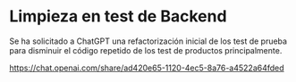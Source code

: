 # Limpieza en test de Backend

Se ha solicitado a ChatGPT una refactorización inicial de los test de prueba para disminuir el código repetido de los test de productos principalmente.

https://chat.openai.com/share/ad420e65-1120-4ec5-8a76-a4522a64fded